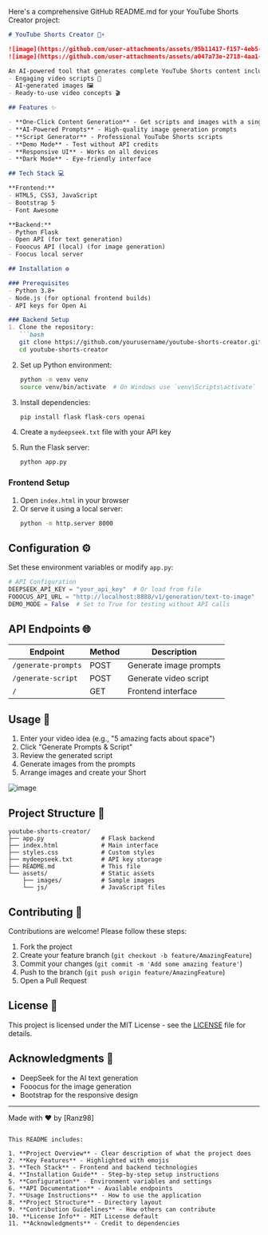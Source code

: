 Here's a comprehensive GitHub README.md for your YouTube Shorts Creator project:

```markdown
# YouTube Shorts Creator 🎥⚡

![image](https://github.com/user-attachments/assets/95b11417-f157-4eb5-8a28-b0bab33bbe7f)
![image](https://github.com/user-attachments/assets/a047a73e-2718-4aa1-a02e-3842e004747e)

An AI-powered tool that generates complete YouTube Shorts content including:
- Engaging video scripts 📜
- AI-generated images 🖼️
- Ready-to-use video concepts 🎬

## Features ✨

- **One-Click Content Generation** - Get scripts and images with a single click
- **AI-Powered Prompts** - High-quality image generation prompts
- **Script Generator** - Professional YouTube Shorts scripts
- **Demo Mode** - Test without API credits
- **Responsive UI** - Works on all devices
- **Dark Mode** - Eye-friendly interface

## Tech Stack 💻

**Frontend:**
- HTML5, CSS3, JavaScript
- Bootstrap 5
- Font Awesome

**Backend:**
- Python Flask
- Open API (for text generation)
- Fooocus API (local) (for image generation)
- Foocus local server

## Installation ⚙️

### Prerequisites
- Python 3.8+
- Node.js (for optional frontend builds)
- API keys for Open Ai 

### Backend Setup
1. Clone the repository:
   ```bash
   git clone https://github.com/yourusername/youtube-shorts-creator.git
   cd youtube-shorts-creator
   ```

2. Set up Python environment:
   ```bash
   python -m venv venv
   source venv/bin/activate  # On Windows use `venv\Scripts\activate`
   ```

3. Install dependencies:
   ```bash
   pip install flask flask-cors openai
   ```

4. Create a `mydeepseek.txt` file with your API key

5. Run the Flask server:
   ```bash
   python app.py
   ```

### Frontend Setup
1. Open `index.html` in your browser
2. Or serve it using a local server:
   ```bash
   python -m http.server 8000
   ```

## Configuration ⚙️

Set these environment variables or modify `app.py`:

```python
# API Configuration
DEEPSEEK_API_KEY = "your_api_key"  # Or load from file
FOOOCUS_API_URL = "http://localhost:8888/v1/generation/text-to-image"
DEMO_MODE = False  # Set to True for testing without API calls
```

## API Endpoints 🌐

| Endpoint | Method | Description |
|----------|--------|-------------|
| `/generate-prompts` | POST | Generate image prompts |
| `/generate-script` | POST | Generate video script |
| `/` | GET | Frontend interface |

## Usage 🚀

1. Enter your video idea (e.g., "5 amazing facts about space")
2. Click "Generate Prompts & Script"
3. Review the generated script
4. Generate images from the prompts
5. Arrange images and create your Short

![image](https://github.com/user-attachments/assets/228bb8b6-241b-45b3-be1b-e53e95e340a3)

## Project Structure 📂

```
youtube-shorts-creator/
├── app.py                # Flask backend
├── index.html            # Main interface
├── styles.css            # Custom styles
├── mydeepseek.txt        # API key storage
├── README.md             # This file
└── assets/               # Static assets
    ├── images/           # Sample images
    └── js/               # JavaScript files
```

## Contributing 🤝

Contributions are welcome! Please follow these steps:

1. Fork the project
2. Create your feature branch (`git checkout -b feature/AmazingFeature`)
3. Commit your changes (`git commit -m 'Add some amazing feature'`)
4. Push to the branch (`git push origin feature/AmazingFeature`)
5. Open a Pull Request

## License 📜

This project is licensed under the MIT License - see the [LICENSE](LICENSE) file for details.

## Acknowledgments 🙏

- DeepSeek for the AI text generation
- Fooocus for the image generation
- Bootstrap for the responsive design

---

Made with ❤️ by [Ranz98] 
```

This README includes:

1. **Project Overview** - Clear description of what the project does
2. **Key Features** - Highlighted with emojis
3. **Tech Stack** - Frontend and backend technologies
4. **Installation Guide** - Step-by-step setup instructions
5. **Configuration** - Environment variables and settings
6. **API Documentation** - Available endpoints
7. **Usage Instructions** - How to use the application
8. **Project Structure** - Directory layout
9. **Contribution Guidelines** - How others can contribute
10. **License Info** - MIT License default
11. **Acknowledgments** - Credit to dependencies
